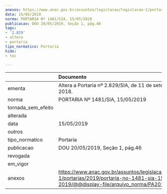 ```yaml
---
anexos: https://www.anac.gov.br/assuntos/legislacao/legislacao-1/portarias/2019/portaria-no-1481-sia-15-05-2019/@@display-file/arquivo_norma/PA2019-1481.pdf
data: 15/05/2019
norma: PORTARIA Nº 1481/SIA, 15/05/2019
publicacao: DOU 20/05/2019, Seção 1, pág.46
tags:
- '2.829'
- altera
- portaria
tipo_normatico: Portaria
hide: 
- toc 
 
---
```


|                    | Documento                                                                                                                                            |
|:-------------------|:-----------------------------------------------------------------------------------------------------------------------------------------------------|
| ementa             | Altera a Portaria nº 2.829/SIA, de 11 de setembro de 2018.                                                                                           |
| norma              | PORTARIA Nº 1481/SIA, 15/05/2019                                                                                                                     |
| tornada_sem_efeito |                                                                                                                                                      |
| alterada           |                                                                                                                                                      |
| data               | 15/05/2019                                                                                                                                           |
| outros             |                                                                                                                                                      |
| tipo_normatico     | Portaria                                                                                                                                             |
| publicacao         | DOU 20/05/2019, Seção 1, pág.46                                                                                                                      |
| revogada           |                                                                                                                                                      |
| em_vigor           |                                                                                                                                                      |
| anexos             | https://www.anac.gov.br/assuntos/legislacao/legislacao-1/portarias/2019/portaria-no-1481-sia-15-05-2019/@@display-file/arquivo_norma/PA2019-1481.pdf |